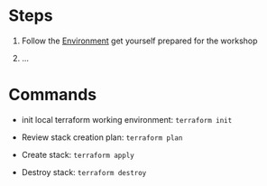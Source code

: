# Steps

1. Follow the [Environment](https://github.com/xuyuji9000/aws-playground#environment-preparation) get yourself prepared for the workshop

2. ...

# Commands

- init local terraform working environment: `terraform init`

- Review stack creation plan: `terraform plan`

- Create stack: `terraform apply`

- Destroy stack: `terraform destroy`
